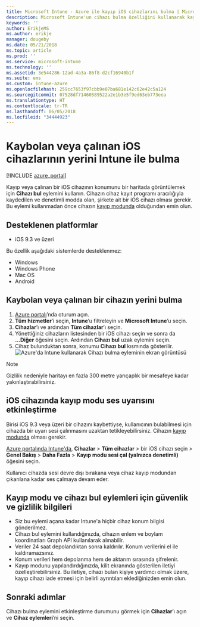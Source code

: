 ```yaml
---
title: Microsoft Intune - Azure ile kayıp iOS cihazlarını bulma | Microsoft Docs
description: Microsoft Intune'un cihazı bulma özelliğini kullanarak kayıp veya çalınmış iOS cihazlarını bulabilirsiniz. Cihazı bulma eylemini kullanılırken güvenlik ve gizlilik bilgileri hakkındaki ayrıntıları alabilirsiniz.
keywords: ''
author: ErikjeMS
ms.author: erikje
manager: dougeby
ms.date: 05/21/2018
ms.topic: article
ms.prod: ''
ms.service: microsoft-intune
ms.technology: ''
ms.assetid: 3e544286-12ad-4a3a-86f8-d2cf16940b1f
ms.suite: ems
ms.custom: intune-azure
ms.openlocfilehash: 259cc7653f97cbb9e07ba681e142c62e42c5a124
ms.sourcegitcommit: 07528df71460589522a2e1b3e5f9ed63eb773eea
ms.translationtype: HT
ms.contentlocale: tr-TR
ms.lasthandoff: 06/05/2018
ms.locfileid: "34444923"
---
```

# <a name="locate-lost-or-stolen-ios-devices-with-intune"></a>Kaybolan veya çalınan iOS cihazlarının yerini Intune ile bulma

[!INCLUDE [azure_portal](./includes/azure_portal.md)]

Kayıp veya çalınan bir iOS cihazının konumunu bir haritada görüntülemek için **Cihazı bul** eylemini kullanın. Cihazın cihaz kayıt programı aracılığıyla kaydedilen ve denetimli modda olan, şirkete ait bir iOS cihazı olması gerekir. Bu eylemi kullanmadan önce cihazın [kayıp modunda](device-lost-mode.md) olduğundan emin olun.

## <a name="supported-platforms"></a>Desteklenen platformlar

- iOS 9.3 ve üzeri

Bu özellik aşağıdaki sistemlerde desteklenmez: 
- Windows
- Windows Phone
- Mac OS
- Android

## <a name="locate-a-lost-or-stolen-device"></a>Kaybolan veya çalınan bir cihazın yerini bulma

1. [Azure portalı](https://portal.azure.com)’nda oturum açın.
2. **Tüm hizmetler**’i seçin, **Intune**’u filtreleyin ve **Microsoft Intune**’u seçin.
3. **Cihazlar**’ı ve ardından **Tüm cihazlar**’ı seçin.
4. Yönettiğiniz cihazların listesinden bir iOS cihazı seçin ve sonra da **...Diğer** öğesini seçin. Ardından **Cihazı bul** uzak eylemini seçin.
5. Cihaz bulunduktan sonra, konumu **Cihazı bul** kısmında gösterilir.
    ![Azure'da Intune kullanarak Cihazı bulma eyleminin ekran görüntüsü](./media/locate-device.png)

>[!NOTE]
>Gizlilik nedeniyle haritayı en fazla 300 metre yarıçaplık bir mesafeye kadar yakınlaştırabilirsiniz.

## <a name="activate-lost-mode-sound-alert-on-an-ios-device"></a>iOS cihazında kayıp modu ses uyarısını etkinleştirme

Birisi iOS 9.3 veya üzeri bir cihazını kaybettiyse, kullanıcının bulabilmesi için cihazda bir uyarı sesi çalınmasını uzaktan tetikleyebilirsiniz. Cihazın [kayıp modunda](device-lost-mode.md) olması gerekir.

[Azure portalında Intune'da](https://aka.ms/intuneportal), **Cihazlar** > **Tüm cihazlar** > bir iOS cihazı seçin > **Genel Bakış** > **Daha Fazla** > **Kayıp modu sesi çal (yalnızca denetimli)** öğesini seçin.

Kullanıcı cihazda sesi devre dışı bırakana veya cihaz kayıp modundan çıkarılana kadar ses çalmaya devam eder.


## <a name="security-and-privacy-information-for-lost-mode-and-locate-device-actions"></a>Kayıp modu ve cihazı bul eylemleri için güvenlik ve gizlilik bilgileri
- Siz bu eylemi açana kadar Intune'a hiçbir cihaz konum bilgisi gönderilmez.
- Cihazı bul eylemini kullandığınızda, cihazın enlem ve boylam koordinatları Graph API kullanılarak alınabilir.
- Veriler 24 saat depolandıktan sonra kaldırılır. Konum verilerini el ile kaldıramazsınız.
- Konum verileri hem depolanma hem de aktarım sırasında şifrelenir.
- Kayıp modunu yapılandırdığınızda, kilit ekranında gösterilen iletiyi özelleştirebilirsiniz. Bu iletiye, cihazı bulan kişiye yardımcı olmak üzere, kayıp cihazı iade etmesi için belirli ayrıntıları eklediğinizden emin olun.

## <a name="next-steps"></a>Sonraki adımlar

Cihazı bulma eylemini etkinleştirme durumunu görmek için **Cihazlar**’ı açın ve **Cihaz eylemleri**’ni seçin.
